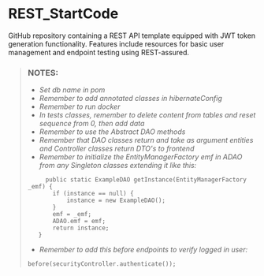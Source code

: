 # REST_StartCode
  GitHub repository containing a REST API template equipped with JWT token generation functionality. Features include resources for basic user management and endpoint testing using REST-assured.

  > ### NOTES:
  > - *Set db name in pom*
  > - *Remember to add annotated classes in hibernateConfig*
  > - *Remember to run docker*
  > - *In tests classes, remember to delete content from tables and reset sequence from 0, then add data*
  > - *Remember to use the Abstract DAO methods*
  > - *Remember that DAO classes return and take as argument entities and Controller classes return DTO's to frontend*
  > - *Remember to initialize the EntityManagerFactory emf in ADAO from any Singleton classes extending it like this:*
  > ```
>      public static ExampleDAO getInstance(EntityManagerFactory _emf) {
>        if (instance == null) {
>            instance = new ExampleDAO();
>        }
>        emf = _emf;
>        ADAO.emf = emf;
>        return instance;
>    }
> ```
> - *Remember to add this before endpoints to verify logged in user:*
>```
> before(securityController.authenticate());
>```



